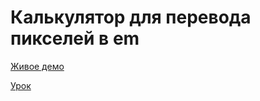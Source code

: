 # Калькулятор для перевода пикселей в em

[Живое демо](https://codepen.io/login2030/pen/JxymMx) 

[Урок](https://codedojo.ru/lessons/px-to-em-calc)
